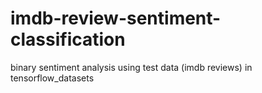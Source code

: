 # imdb-review-sentiment-classification

binary sentiment analysis using test data (imdb reviews) in tensorflow_datasets
